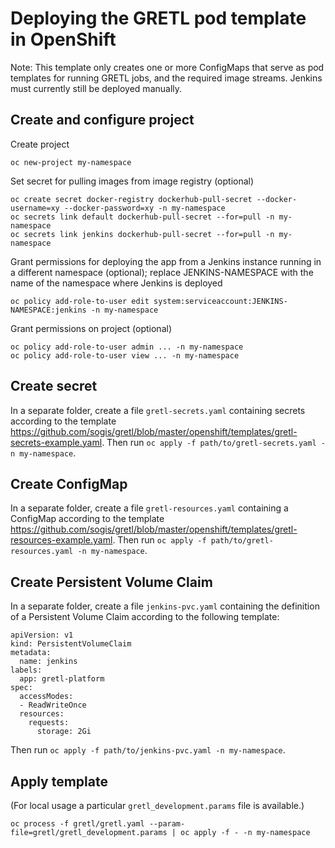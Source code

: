 # Deploying the GRETL pod template in OpenShift

Note: This template only creates one or more ConfigMaps
that serve as pod templates for running GRETL jobs,
and the required image streams.
Jenkins must currently still be deployed manually.

## Create and configure project

Create project
```
oc new-project my-namespace
```

Set secret for pulling images from image registry (optional)
```
oc create secret docker-registry dockerhub-pull-secret --docker-username=xy --docker-password=xy -n my-namespace
oc secrets link default dockerhub-pull-secret --for=pull -n my-namespace
oc secrets link jenkins dockerhub-pull-secret --for=pull -n my-namespace
```

Grant permissions for deploying the app
from a Jenkins instance running in a different namespace (optional);
replace JENKINS-NAMESPACE with the name of the namespace
where Jenkins is deployed
```
oc policy add-role-to-user edit system:serviceaccount:JENKINS-NAMESPACE:jenkins -n my-namespace
```

Grant permissions on project (optional)
```
oc policy add-role-to-user admin ... -n my-namespace
oc policy add-role-to-user view ... -n my-namespace
```

## Create secret

In a separate folder, create a file `gretl-secrets.yaml`
containing secrets according to the template
https://github.com/sogis/gretl/blob/master/openshift/templates/gretl-secrets-example.yaml.
Then run `oc apply -f path/to/gretl-secrets.yaml -n my-namespace`.

## Create ConfigMap

In a separate folder, create a file `gretl-resources.yaml`
containing a ConfigMap according to the template
https://github.com/sogis/gretl/blob/master/openshift/templates/gretl-resources-example.yaml.
Then run `oc apply -f path/to/gretl-resources.yaml -n my-namespace`.

## Create Persistent Volume Claim

In a separate folder, create a file `jenkins-pvc.yaml`
containing the definition of a Persistent Volume Claim
according to the following template:
```
apiVersion: v1
kind: PersistentVolumeClaim
metadata:
  name: jenkins
labels:
  app: gretl-platform
spec:
  accessModes:
  - ReadWriteOnce
  resources:
    requests:
      storage: 2Gi
```
Then run `oc apply -f path/to/jenkins-pvc.yaml -n my-namespace`.

## Apply template

(For local usage a particular `gretl_development.params` file is available.)

```
oc process -f gretl/gretl.yaml --param-file=gretl/gretl_development.params | oc apply -f - -n my-namespace
```
